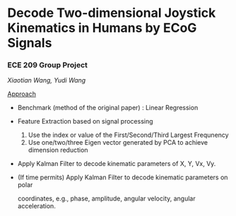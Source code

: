 # Decode Two-dimensional Joystick Kinematics in Humans by ECoG Signals 

### ECE 209 Group Project 

*Xiaotian Wang, Yudi Wang*

<u>Approach</u>

- Benchmark (method of the original paper) : Linear Regression

- Feature Extraction based on signal processing

  1. Use the index or value of the First/Second/Third Largest Frequnency
  2. Use one/two/three Eigen vector generated by PCA to achieve dimension reduction

- Apply Kalman Filter to decode kinematic parameters of X, Y, Vx, Vy.

- (If time permits) Apply Kalman Filter to decode kinematic parameters on polar

  coordinates, e.g., phase, amplitude, angular velocity, angular acceleration.